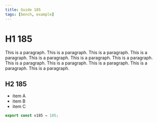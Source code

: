 ```yaml
---
title: Guide 185
tags: [bench, example]
---
```


# H1 185

This is a paragraph. This is a paragraph. This is a paragraph. This is a paragraph. This is a paragraph. This is a paragraph. This is a paragraph. This is a paragraph. This is a paragraph. This is a paragraph. This is a paragraph. This is a paragraph. 

## H2 185

- item A
- item B
- item C

```ts
export const v185 = 185;
```